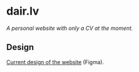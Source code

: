 # dair.lv

_A personal website with only a CV at the moment._

## Design

[Current design of the website](https://www.figma.com/file/qDLqWcK0OrlbGoJDOmbO3z/dair.lv) (Figma).
